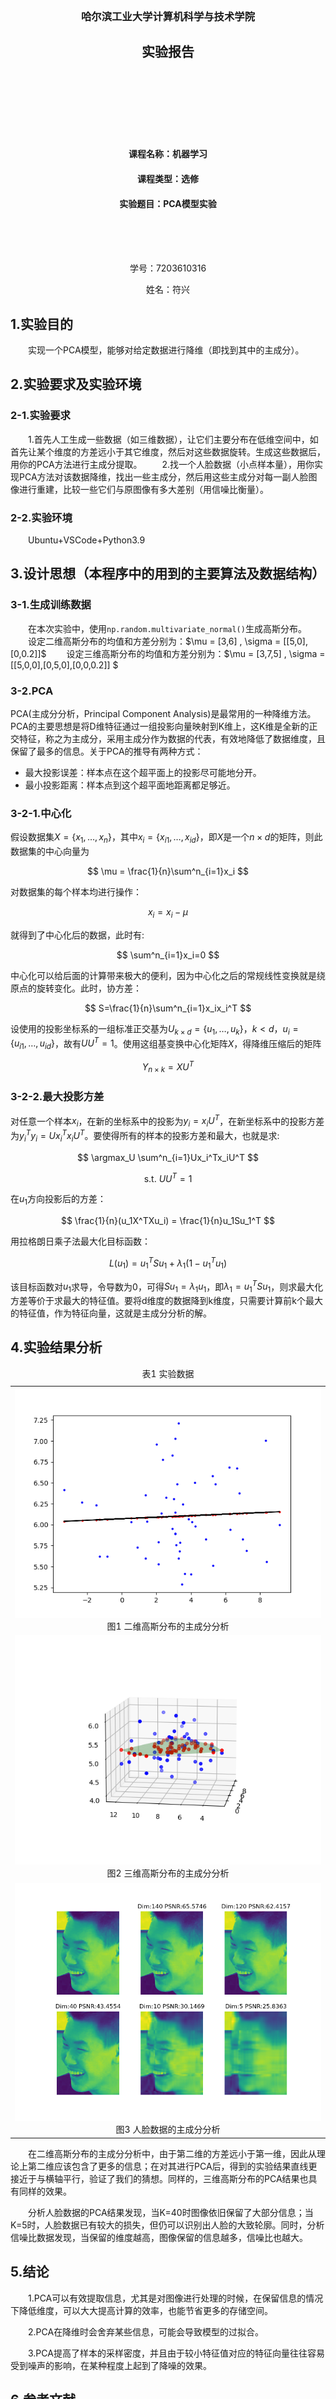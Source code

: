 <br>
<br>
<br>
<br>
<br>
<br>
<center><h3>哈尔滨工业大学计算机科学与技术学院</h3></center>
<center><h2>实验报告</h2></center>
<br>
<br>
<br>
<br>
<br>
<br>
<center><h4>课程名称：机器学习</h4></center>
<center><h4>课程类型：选修</h4></center>
<center><h4>实验题目：PCA模型实验</h4></center>
<br>
<br>
<br>
<center><p>学号：7203610316</p></center>
<center><p>姓名：符兴</p></center>
<div STYLE="page-break-after: always;"></div>

## 1.实验目的

&emsp;&emsp;实现一个PCA模型，能够对给定数据进行降维（即找到其中的主成分）。

## 2.实验要求及实验环境

### 2-1.实验要求

&emsp;&emsp;1.首先人工生成一些数据（如三维数据），让它们主要分布在低维空间中，如首先让某个维度的方差远小于其它维度，然后对这些数据旋转。生成这些数据后，用你的PCA方法进行主成分提取。
&emsp;&emsp;2.找一个人脸数据（小点样本量），用你实现PCA方法对该数据降维，找出一些主成分，然后用这些主成分对每一副人脸图像进行重建，比较一些它们与原图像有多大差别（用信噪比衡量）。

### 2-2.实验环境

&emsp;&emsp;Ubuntu+VSCode+Python3.9

## 3.设计思想（本程序中的用到的主要算法及数据结构）

### 3-1.生成训练数据
&emsp;&emsp;在本次实验中，使用`np.random.multivariate_normal()`生成高斯分布。
&emsp;&emsp;设定二维高斯分布的均值和方差分别为：$\mu = [3,6] $,$ \sigma = [[5,0],[0,0.2]]$
&emsp;&emsp;设定三维高斯分布的均值和方差分别为：$\mu = [3,7,5] $,$ \sigma = [[5,0,0],[0,5,0],[0,0,0.2]] $

### 3-2.PCA
PCA(主成分分析，Principal Component Analysis)是最常用的一种降维方法。PCA的主要思想是将D维特征通过一组投影向量映射到K维上，这K维是全新的正交特征，称之为主成分，采用主成分作为数据的代表，有效地降低了数据维度，且保留了最多的信息。关于PCA的推导有两种方式：

- 最大投影误差：样本点在这个超平面上的投影尽可能地分开。
- 最小投影距离：样本点到这个超平面地距离都足够近。

### 3-2-1.中心化

假设数据集$X=\{x_1,…,x_n\}$，其中$x_i=\{x_{i1},…,x_{id}\}$，即$X$是一个$n \times d$的矩阵，则此数据集的中心向量为

$$
\mu = \frac{1}{n}\sum^n_{i=1}x_i
$$

对数据集的每个样本均进行操作：

$$
x_i=x_i-\mu
$$

就得到了中心化后的数据，此时有:

$$
\sum^n_{i=1}x_i=0
$$

中心化可以给后面的计算带来极大的便利，因为中心化之后的常规线性变换就是绕原点的旋转变化。此时，协方差：

$$
S=\frac{1}{n}\sum^n_{i=1}x_ix_i^T
$$

设使用的投影坐标系的一组标准正交基为$U_{k\times d} =\{u_1,…,u_k\}$，$k < d$，$u_i=\{u_{i1},…,u_{id}\}$，故有$UU^T = 1$。使用这组基变换中心化矩阵$X$，得降维压缩后的矩阵

$$
Y_{n\times k} = XU^T
$$

### 3-2-2.最大投影方差

对任意一个样本$x_i$，在新的坐标系中的投影为$y_i = x_iU^T$，在新坐标系中的投影方差为$y_i^Ty_i = Ux_i^Tx_iU^T$。要使得所有的样本的投影方差和最大，也就是求:

$$
\argmax_U \sum^n_{i=1}Ux_i^Tx_iU^T
$$

$$
\text{s.t. } UU^T = 1
$$

在$u_1$方向投影后的方差：

$$
\frac{1}{n}(u_1X^TXu_i) = \frac{1}{n}u_1Su_1^T
$$

用拉格朗日乘子法最大化目标函数：

$$
L(u_1) = u_1^TSu_1 +\lambda_1(1-u_1^Tu_1)
$$

该目标函数对$u_1$求导，令导数为0，可得$Su_1=\lambda_1u_1$，即$\lambda_1 = u_1^TSu_1$，则求最大化方差等价于求最大的特征值。要将d维度的数据降到k维度，只需要计算前k个最大的特征值，作为特征向量，这就是主成分分析的解。

## 4.实验结果分析

<table style="width=200px;">
<caption align="top">表1 实验数据</caption>
<tr style="width=100px;">
<td>
<img src="./1.png" style="width=200px;height=200px">
<div style="text-align:center">图1 二维高斯分布的主成分分析</div>
</td>
</tr>
<tr style="width=100px;">
<td>
<img src="./2.png" style="width=200px;height=200px">
<div style="text-align:center">图2 三维高斯分布的主成分分析</div>
</td>
</tr>
<tr style="width=100px;">
<td>
<img src="./3.png" style="width=200px;height=200px">
<div style="text-align:center">图3 人脸数据的主成分分析</div>
</td>
</tr>
</table>

&emsp;&emsp;在二维高斯分布的主成分分析中，由于第二维的方差远小于第一维，因此从理论上第二维应该包含了更多的信息；在对其进行PCA后，得到的实验结果直线更接近于与横轴平行，验证了我们的猜想。同样的，三维高斯分布的PCA结果也具有同样的效果。

&emsp;&emsp;分析人脸数据的PCA结果发现，当K=40时图像依旧保留了大部分信息；当K=5时，人脸数据已有较大的损失，但仍可以识别出人脸的大致轮廓。同时，分析信噪比数据发现，当保留的维度越高，图像保留的信息越多，信噪比也越大。

## 5.结论
&emsp;&emsp;1.PCA可以有效提取信息，尤其是对图像进行处理的时候，在保留信息的情况下降低维度，可以大大提高计算的效率，也能节省更多的存储空间。

&emsp;&emsp;2.PCA在降维时会舍弃某些信息，可能会导致模型的过拟合。

&emsp;&emsp;3.PCA提高了样本的采样密度，并且由于较小特征值对应的特征向量往往容易受到噪声的影响，在某种程度上起到了降噪的效果。

## 6.参考文献
&emsp;&emsp;[1]周志华. 机器学习
